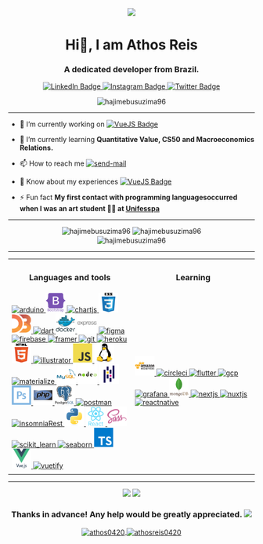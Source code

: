 <div id="header" align="center">
    <img src="https://raw.githubusercontent.com/hajimebusuzima96/hajimebusuzima96/main/2924502035%20(4).gif" width="200" />
  </div> 
  
  <h1 align="center"> Hi👋, I am Athos Reis</h1>
  <h3 align="center">A dedicated developer from Brazil.</h3>
  
  
  <div id="badges" align="center">
    <a href="https://www.linkedin.com/in/athosreis77/">
      <img src="https://img.shields.io/badge/LinkedIn-blue?style=for-the-badge&logo=linkedin&logoColor=white" alt="LinkedIn Badge"/>
    </a>
    <a href="https://www.instagram.com/1_puto/">
      <img src="https://img.shields.io/badge/Instagram-C13584?style=for-the-badge&logo=instagram&logoColor=white" alt="Instagram Badge"/>
    </a>
    <a href="https://twitter.com/AthosReis840">
      <img src="https://img.shields.io/badge/Twitter-blue?style=for-the-badge&logo=twitter&logoColor=white" alt="Twitter Badge"/>
    </a>
  </div>
  
  <p align="center"> <img src="https://komarev.com/ghpvc/?username=hajimebusuzima96&label=Profile%20views&color=0e75b6&style=flat" alt="hajimebusuzima96" /> </p>
  
  ---
  
  - 🔭 I’m currently working on <a href="https://alphamaiora.com">
      <img src="https://img.shields.io/badge/WebSite-Alpha Maiora-008a3d?style=flat-square&logo=vuedotjs" alt="VueJS Badge"/>
    </a>
  
  - 🌱 I’m currently learning **Quantitative Value, CS50 and Macroeconomics Relations.**
  
  - 📫 How to reach me <a href="mailto:athos3655@gmail.com">
      <img src="https://img.shields.io/badge/Gmail-Contact me.-red?style=flat-square&logo=gmail" alt="send-mail"/>
    </a>
  
  - 📄 Know about my experiences <a href="(https://www.linkedin.com/in/athosreis77/">
      <img src="https://img.shields.io/badge/LinkedIn-LinkedIn-blue?style=flat-square&logo=linkedin" alt="VueJS Badge"/>
    </a>
  
  - ⚡ Fun fact **My first contact with programming languages ​​occurred when I was an art student 🧑‍🎨 at <a href='https://www.unifesspa.edu.br/'>Unifesspa</a>**
  
  ---
  
  <div id='stats' align='center'>
    <img  src="https://github-readme-stats.vercel.app/api?username=hajimebusuzima96&show_icons=true&theme=chartreuse-dark&locale=en" alt="hajimebusuzima96"/>
  <img  src="https://github-readme-streak-stats.herokuapp.com?user=hajimebusuzima96&theme=chartreuse-dark&date_format=j%20M%5B%20Y%5D&currStreakNum=7023DD&fire=7023DD" alt="hajimebusuzima96" />
  </div>
  <div id='stats' align='center'>
  
  <img align="center" src="https://github-readme-stats.vercel.app/api/top-langs?username=hajimebusuzima96&show_icons=true&l&theme=chartreuse-dark&ocale=en&layout=compact" alt="hajimebusuzima96" />
    



  </div>
  
  ---
  
  <table align='center'>
    <tr>
      <th><h3>Languages and tools</h3></th>
      <th><h3>Learning</h3></th>
      <tr>
        <td width='50%'>
          <a href="https://www.arduino.cc/" target="_blank" rel="noreferrer">
              <img
                src="https://cdn.worldvectorlogo.com/logos/arduino-1.svg"
                alt="arduino"
                width="40"
                height="40"
              />
          </a>
          <a href="https://getbootstrap.com" target="_blank" rel="noreferrer">
              <img
                src="https://raw.githubusercontent.com/devicons/devicon/master/icons/bootstrap/bootstrap-plain-wordmark.svg"
                alt="bootstrap"
                width="40"
                height="40"
              />
          </a>
          <a href="https://www.chartjs.org" target="_blank" rel="noreferrer">
              <img
                src="https://www.chartjs.org/media/logo-title.svg"
                alt="chartjs"
                width="40"
                height="40"
              />
          </a> 
          <a href="https://www.w3schools.com/css/" target="_blank" rel="noreferrer">
              <img
                src="https://raw.githubusercontent.com/devicons/devicon/master/icons/css3/css3-original-wordmark.svg"
                alt="css3"
                width="40"
                height="40"
              />
          </a>
          <a href="https://d3js.org/" target="_blank" rel="noreferrer">
              <img
                src="https://raw.githubusercontent.com/devicons/devicon/master/icons/d3js/d3js-original.svg"
                alt="d3js"
                width="40"
                height="40"
              />
         </a>
         <a href="https://dart.dev" target="_blank" rel="noreferrer">
              <img
                src="https://www.vectorlogo.zone/logos/dartlang/dartlang-icon.svg"
                alt="dart"
                width="40"
                height="40"
              />
         </a>
         <a href="https://www.docker.com/" target="_blank" rel="noreferrer">
              <img
                src="https://raw.githubusercontent.com/devicons/devicon/master/icons/docker/docker-original-wordmark.svg"
                alt="docker"
                width="40"
                height="40"
              />
         </a>
         <a href="https://expressjs.com" target="_blank" rel="noreferrer">
              <img
                src="https://raw.githubusercontent.com/devicons/devicon/master/icons/express/express-original-wordmark.svg"
                alt="express"
                width="40"
                height="40"
              />
         </a>
         <a href="https://www.figma.com/" target="_blank" rel="noreferrer">
              <img
                src="https://www.vectorlogo.zone/logos/figma/figma-icon.svg"
                alt="figma"
                width="40"
                height="40"
              />
         </a>
         <a href="https://firebase.google.com/" target="_blank" rel="noreferrer">
              <img
                src="https://www.vectorlogo.zone/logos/firebase/firebase-icon.svg"
                alt="firebase"
                width="40"
                height="40"
              />
         </a>
         <a href="https://www.framer.com/" target="_blank" rel="noreferrer">
              <img
                src="https://www.vectorlogo.zone/logos/framer/framer-icon.svg"
                alt="framer"
                width="40"
                height="40"
              />
         </a>
         <a href="https://git-scm.com/" target="_blank" rel="noreferrer">
              <img
                src="https://www.vectorlogo.zone/logos/git-scm/git-scm-icon.svg"
                alt="git"
                width="40"
                height="40"
              />
         </a>
         <a href="https://heroku.com" target="_blank" rel="noreferrer">
              <img
                src="https://www.vectorlogo.zone/logos/heroku/heroku-icon.svg"
                alt="heroku"
                width="40"
                height="40"
              />
         </a>
         <a href="https://www.w3.org/html/" target="_blank" rel="noreferrer">
              <img
                src="https://raw.githubusercontent.com/devicons/devicon/master/icons/html5/html5-original-wordmark.svg"
                alt="html5"
                width="40"
                height="40"
              />
         </a>
         <a
              href="https://www.adobe.com/in/products/illustrator.html"
              target="_blank"
              rel="noreferrer"
            >
              <img
                src="https://www.vectorlogo.zone/logos/adobe_illustrator/adobe_illustrator-icon.svg"
                alt="illustrator"
                width="40"
                height="40"
              />
         </a>
         <a
              href="https://developer.mozilla.org/en-US/docs/Web/JavaScript"
              target="_blank"
              rel="noreferrer"
            >
              <img
                src="https://raw.githubusercontent.com/devicons/devicon/master/icons/javascript/javascript-original.svg"
                alt="javascript"
                width="40"
                height="40"
              />
         </a>
         <a href="https://www.linux.org/" target="_blank" rel="noreferrer">
              <img
                src="https://raw.githubusercontent.com/devicons/devicon/master/icons/linux/linux-original.svg"
                alt="linux"
                width="40"
                height="40"
              />
         </a>
         <a href="https://materializecss.com/" target="_blank" rel="noreferrer">
              <img
                src="https://raw.githubusercontent.com/prplx/svg-logos/5585531d45d294869c4eaab4d7cf2e9c167710a9/svg/materialize.svg"
                alt="materialize"
                width="40"
                height="40"
              />
         </a>
         <a href="https://www.mysql.com/" target="_blank" rel="noreferrer">
              <img
                src="https://raw.githubusercontent.com/devicons/devicon/master/icons/mysql/mysql-original-wordmark.svg"
                alt="mysql"
                width="40"
                height="40"
              />
         </a>
         <a href="https://nodejs.org" target="_blank" rel="noreferrer">
              <img
                src="https://raw.githubusercontent.com/devicons/devicon/master/icons/nodejs/nodejs-original-wordmark.svg"
                alt="nodejs"
                width="40"
                height="40"
              />
         </a>
         <a href="https://pandas.pydata.org/" target="_blank" rel="noreferrer">
              <img
                src="https://raw.githubusercontent.com/devicons/devicon/2ae2a900d2f041da66e950e4d48052658d850630/icons/pandas/pandas-original.svg"
                alt="pandas"
                width="40"
                height="40"
              />
         </a>
         <a href="https://www.photoshop.com/en" target="_blank" rel="noreferrer">
              <img
                src="https://raw.githubusercontent.com/devicons/devicon/master/icons/photoshop/photoshop-line.svg"
                alt="photoshop"
                width="40"
                height="40"
              />
         </a>
         <a href="https://www.php.net" target="_blank" rel="noreferrer">
              <img
                src="https://raw.githubusercontent.com/devicons/devicon/master/icons/php/php-original.svg"
                alt="php"
                width="40"
                height="40"
              />
         </a>
         <a href="https://www.postgresql.org" target="_blank" rel="noreferrer">
              <img
                src="https://raw.githubusercontent.com/devicons/devicon/master/icons/postgresql/postgresql-original-wordmark.svg"
                alt="postgresql"
                width="40"
                height="40"
              />
         </a>
         <a href="https://postman.com" target="_blank" rel="noreferrer">
              <img
                src="https://www.vectorlogo.zone/logos/getpostman/getpostman-icon.svg"
                alt="postman"
                width="40"
                height="40"
              />
         </a>
         <a href="https://insomnia.rest/" target="_blank" rel="noreferrer">
              <img
                src="https://raw.githubusercontent.com/get-icon/geticon/fc0f660daee147afb4a56c64e12bde6486b73e39/icons/insomnia.svg"
                alt="insomniaRest"
                width="40"
                height="40"
              />
         </a>
         <a href="https://www.python.org" target="_blank" rel="noreferrer">
              <img
                src="https://raw.githubusercontent.com/devicons/devicon/master/icons/python/python-original.svg"
                alt="python"
                width="40"
                height="40"
              />
         </a>
         <a href="https://reactjs.org/" target="_blank" rel="noreferrer">
              <img
                src="https://raw.githubusercontent.com/devicons/devicon/master/icons/react/react-original-wordmark.svg"
                alt="react"
                width="40"
                height="40"
              />
         </a>
         <a href="https://sass-lang.com" target="_blank" rel="noreferrer">
              <img
                src="https://raw.githubusercontent.com/devicons/devicon/master/icons/sass/sass-original.svg"
                alt="sass"
                width="40"
                height="40"
              />
         </a>
         <a href="https://scikit-learn.org/" target="_blank" rel="noreferrer">
              <img
                src="https://upload.wikimedia.org/wikipedia/commons/0/05/Scikit_learn_logo_small.svg"
                alt="scikit_learn"
                width="40"
                height="40"
              />
         </a>
         <a href="https://seaborn.pydata.org/" target="_blank" rel="noreferrer">
              <img
                src="https://seaborn.pydata.org/_images/logo-mark-lightbg.svg"
                alt="seaborn"
                width="40"
                height="40"
              />
         </a>
         <a href="https://www.typescriptlang.org/" target="_blank" rel="noreferrer">
              <img
                src="https://raw.githubusercontent.com/devicons/devicon/master/icons/typescript/typescript-original.svg"
                alt="typescript"
                width="40"
                height="40"
              />
         </a>
         <a href="https://vuejs.org/" target="_blank" rel="noreferrer">
              <img
                src="https://raw.githubusercontent.com/devicons/devicon/master/icons/vuejs/vuejs-original-wordmark.svg"
                alt="vuejs"
                width="40"
                height="40"
              />
         </a>
         <a href="https://vuetifyjs.com/en/" target="_blank" rel="noreferrer">
              <img
                src="https://bestofjs.org/logos/vuetify.svg"
                alt="vuetify"
                width="40"
                height="40"
              />
         </a>
        </td>
        <td width='50%'>
         <a href="https://aws.amazon.com" target="_blank" rel="noreferrer">
              <img
                src="https://raw.githubusercontent.com/devicons/devicon/master/icons/amazonwebservices/amazonwebservices-original-wordmark.svg"
                alt="aws"
                width="40"
                height="40"
              />
         </a>
         <a href="https://circleci.com" target="_blank" rel="noreferrer">
              <img
                src="https://www.vectorlogo.zone/logos/circleci/circleci-icon.svg"
                alt="circleci"
                width="40"
                height="40"
              />
         </a>
         <a href="https://flutter.dev" target="_blank" rel="noreferrer">
              <img
                src="https://www.vectorlogo.zone/logos/flutterio/flutterio-icon.svg"
                alt="flutter"
                width="40"
                height="40"
              />
         </a>
         <a href="https://cloud.google.com" target="_blank" rel="noreferrer">
              <img
                src="https://www.vectorlogo.zone/logos/google_cloud/google_cloud-icon.svg"
                alt="gcp"
                width="40"
                height="40"
              />
         </a>
         <a href="https://grafana.com" target="_blank" rel="noreferrer">
              <img
                src="https://www.vectorlogo.zone/logos/grafana/grafana-icon.svg"
                alt="grafana"
                width="40"
                height="40"
              />
         </a>
         <a href="https://www.mongodb.com/" target="_blank" rel="noreferrer">
              <img
                src="https://raw.githubusercontent.com/devicons/devicon/master/icons/mongodb/mongodb-original-wordmark.svg"
                alt="mongodb"
                width="40"
                height="40"
              />
         </a>
         <a href="https://nextjs.org/" target="_blank" rel="noreferrer">
              <img
                src="https://cdn.worldvectorlogo.com/logos/nextjs-2.svg"
                alt="nextjs"
                width="40"
                height="40"
              />
         </a>
         <a href="https://nuxtjs.org/" target="_blank" rel="noreferrer">
              <img
                src="https://www.vectorlogo.zone/logos/nuxtjs/nuxtjs-icon.svg"
                alt="nuxtjs"
                width="40"
                height="40"
              />
         </a>
         <a href="https://reactnative.dev/" target="_blank" rel="noreferrer">
              <img
                src="https://reactnative.dev/img/header_logo.svg"
                alt="reactnative"
                width="40"
                height="40"
              />
         </a>
        </td>
      </tr>
      <tr>
        <td></td>
        <td></td>
      </tr>
    </tr>
  <table>
    
  ---
  <div id='stats' align='center'>
  <img src="https://metrics.lecoq.io/hajimebusuzima96?template=classic&base.header=0&base.activity=0&base.community=0&base.repositories=0&base.metadata=0&pagespeed=1&pagespeed.url=www.alphamaiora.com&pagespeed.detailed=false&pagespeed.screenshot=false&config.timezone=America%2FBelem" />
    <img src="https://metrics.lecoq.io/hajimebusuzima96?template=classic&base.header=0&base.activity=0&base.community=0&base.repositories=0&base.metadata=0&achievements=1&achievements.threshold=C&achievements.secrets=true&achievements.display=compact&achievements.limit=0&config.timezone=America%2FBelem"/>
   </div>

  <div id='support' align='center'>
  <h3 >Thanks in advance! Any help would be greatly appreciated. 
    <img src="https://media.giphy.com/media/NEvPzZ8bd1V4Y/giphy.gif" width="77" />
  </h3>

  <p><a href="https://www.buymeacoffee.com/athos0420"> <img align="center" src="https://cdn.buymeacoffee.com/buttons/v2/default-yellow.png" height="50" width="210" alt="athos0420" /></a><a href="https://ko-fi.com/athosreis0420"> <img align="center" src="https://cdn.ko-fi.com/cdn/kofi3.png?v=3" height="50" width="210" alt="athosreis0420" /></a></p><br><br>
  
 </div>
    
